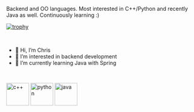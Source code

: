 Backend and OO languages. Most interested in C++/Python and recently Java as well. Continuously learning :)



[![trophy](https://github-profile-trophy.vercel.app/?username=stiwenparker&rank=S,A,B,C,D)](https://github.com/ryo-ma/github-profile-trophy)


<br>

- 👋 Hi, I’m Chris
- 👀 I’m interested in backend development
- 🌱 I’m currently learning Java with Spring


<br>

<img src="https://raw.githubusercontent.com/jmnote/z-icons/master/svg/cpp.svg" alt="c++" width="60" height="60" style="max-width: 100%;">   <img src="https://raw.githubusercontent.com/jmnote/z-icons/master/svg/python.svg" alt="python" width="60" height="60" style="max-width: 100%;">    <img src="https://raw.githubusercontent.com/jmnote/z-icons/master/svg/java.svg" alt="java" width="60" height="60" style="max-width: 100%;">


<!---
stiwenparker/stiwenparker is a ✨ special ✨ repository because its `README.md` (this file) appears on your GitHub profile.
You can click the Preview link to take a look at your changes.
--->
